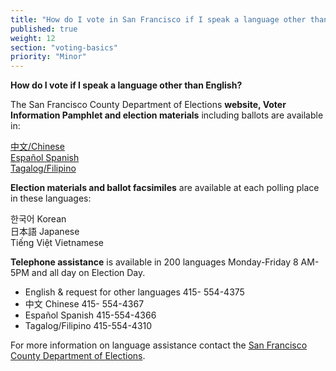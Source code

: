 ```yaml
---
title: "How do I vote in San Francisco if I speak a language other than English?"
published: true
weight: 12
section: "voting-basics"
priority: "Minor"
---
```


**How do I vote if I speak a language other than English?**  

The San Francisco County Department of Elections **website, Voter Information Pamphlet and election materials** including ballots are available in:  

[中文/Chinese](http://sfgov.org/elections/%E6%88%91%E5%80%91%E5%8F%AF%E4%BB%A5%E5%B9%AB%E5%8A%A9%E6%82%A8)  
[Español  Spanish](http://sfgov.org/elections/%C2%A1le-podemos-ayudar)  
[Tagalog/Filipino](http://sfgov.org/elections/matutulungan-namin-kayo)  

**Election materials and ballot facsimiles** are available at each polling place in these languages:  

한국어  Korean  
日本語  Japanese  
Tiếng Việt  Vietnamese  

**Telephone assistance** is available in 200 languages Monday-Friday 8 AM-5PM and all day on Election Day.  
- English & request for other languages 415- 554-4375  
- 中文  Chinese  	415- 554-4367  
- Español  Spanish 	415-554-4366  
- Tagalog/Filipino 	415-554-4310  

For more information on language assistance contact the [San Francisco County Department of Elections](http://sfgov.org/elections/multilingual-voter-services).  
